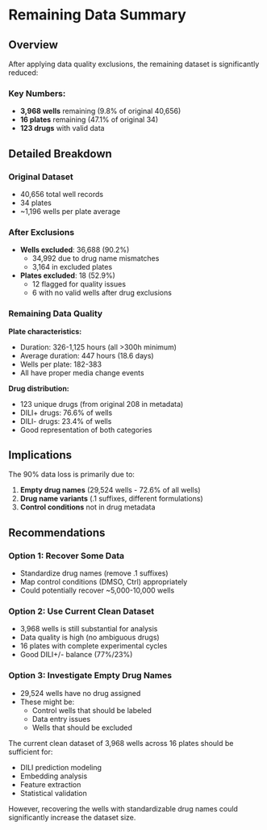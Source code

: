 # Remaining Data Summary

## Overview

After applying data quality exclusions, the remaining dataset is significantly reduced:

### Key Numbers:
- **3,968 wells** remaining (9.8% of original 40,656)
- **16 plates** remaining (47.1% of original 34)
- **123 drugs** with valid data

## Detailed Breakdown

### Original Dataset
- 40,656 total well records
- 34 plates
- ~1,196 wells per plate average

### After Exclusions
- **Wells excluded**: 36,688 (90.2%)
  - 34,992 due to drug name mismatches
  - 3,164 in excluded plates
- **Plates excluded**: 18 (52.9%)
  - 12 flagged for quality issues
  - 6 with no valid wells after drug exclusions

### Remaining Data Quality

**Plate characteristics:**
- Duration: 326-1,125 hours (all >300h minimum)
- Average duration: 447 hours (18.6 days)
- Wells per plate: 182-383
- All have proper media change events

**Drug distribution:**
- 123 unique drugs (from original 208 in metadata)
- DILI+ drugs: 76.6% of wells
- DILI- drugs: 23.4% of wells
- Good representation of both categories

## Implications

The 90% data loss is primarily due to:

1. **Empty drug names** (29,524 wells - 72.6% of all wells)
2. **Drug name variants** (.1 suffixes, different formulations)
3. **Control conditions** not in drug metadata

## Recommendations

### Option 1: Recover Some Data
- Standardize drug names (remove .1 suffixes)
- Map control conditions (DMSO, Ctrl) appropriately
- Could potentially recover ~5,000-10,000 wells

### Option 2: Use Current Clean Dataset
- 3,968 wells is still substantial for analysis
- Data quality is high (no ambiguous drugs)
- 16 plates with complete experimental cycles
- Good DILI+/- balance (77%/23%)

### Option 3: Investigate Empty Drug Names
- 29,524 wells have no drug assigned
- These might be:
  - Control wells that should be labeled
  - Data entry issues
  - Wells that should be excluded

The current clean dataset of 3,968 wells across 16 plates should be sufficient for:
- DILI prediction modeling
- Embedding analysis
- Feature extraction
- Statistical validation

However, recovering the wells with standardizable drug names could significantly increase the dataset size.